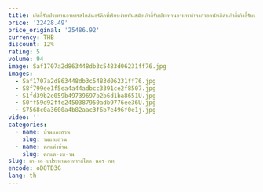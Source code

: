 ```yaml
---
title: เก้าอี้รับประทานอาหารสไตล์นอร์ดิกที่เรียบง่ายทันสมัยเก้าอี้รับประทานอาหารทำจากวอลนัทสีดำเก้าอี้เก้าอี้รับประทานอาหารยาวม้านั่งไม้เนื้อแข็งทั้งหมด
price: '22428.49'
price_original: '25486.92'
currency: THB
discount: 12%
rating: 5
volume: 94
image: Saf1707a2d863448db3c5483d06231ff76.jpg
images:
  - Saf1707a2d863448db3c5483d06231ff76.jpg
  - S8f799ee1f5ea4a44adbcc3391ce2f8507.jpg
  - S1fd39b2e059b49739697b2b6d1ba8651U.jpg
  - S0ff59d92ffe2450387950adb9776ee36U.jpg
  - S7568c0a3600a4b82aac3f6b7e496f0e1j.jpg
video: ''
categories:
  - name: บ้านและสวน
    slug: านและสวน
  - name: ตกแต่งบ้าน
    slug: ตกแต-งบ-าน
slug: เก-าอ-บประทานอาหารสไตล-นอร-กท
encode: oD8TD3G
lang: th
---
```

  